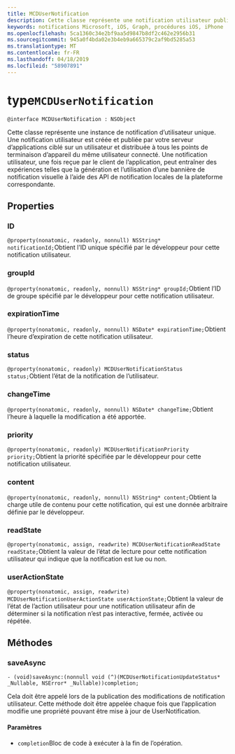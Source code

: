 ```yaml
---
title: MCDUserNotification
description: Cette classe représente une notification utilisateur publiée par le serveur d’applications par le biais de notifications de graphique et reçue par le client d’application.
keywords: notifications Microsoft, iOS, Graph, procédures iOS, iPhone
ms.openlocfilehash: 5ca1360c34e2bf9aa5d9847b8df2c462e2956b31
ms.sourcegitcommit: 945a0f4bda02e3b4eb9a665379c2af9bd5285a53
ms.translationtype: MT
ms.contentlocale: fr-FR
ms.lasthandoff: 04/18/2019
ms.locfileid: "58907891"
---
```

# <a name="class-mcdusernotification"></a>type`MCDUserNotification`

```
@interface MCDUserNotification : NSObject
```


Cette classe représente une instance de notification d’utilisateur unique. Une notification utilisateur est créée et publiée par votre serveur d’applications ciblé sur un utilisateur et distribuée à tous les points de terminaison d’appareil du même utilisateur connecté.
Une notification utilisateur, une fois reçue par le client de l’application, peut entraîner des expériences telles que la génération et l’utilisation d’une bannière de notification visuelle à l’aide des API de notification locales de la plateforme correspondante.

## <a name="properties"></a>Properties

### <a name="notificationid"></a>ID
`@property(nonatomic, readonly, nonnull) NSString* notificationId;`Obtient l’ID unique spécifié par le développeur pour cette notification utilisateur.

### <a name="groupid"></a>groupId
`@property(nonatomic, readonly, nonnull) NSString* groupId;`Obtient l’ID de groupe spécifié par le développeur pour cette notification utilisateur.

### <a name="expirationtime"></a>expirationTime
`@property(nonatomic, readonly, nonnull) NSDate* expirationTime;`Obtient l’heure d’expiration de cette notification utilisateur.

### <a name="status"></a>status
`@property(nonatomic, readonly) MCDUserNotificationStatus status;`Obtient l’état de la notification de l’utilisateur.

### <a name="changetime"></a>changeTime
`@property(nonatomic, readonly, nonnull) NSDate* changeTime;`Obtient l’heure à laquelle la modification a été apportée.

### <a name="priority"></a>priority
`@property(nonatomic, readonly) MCDUserNotificationPriority priority;`Obtient la priorité spécifiée par le développeur pour cette notification utilisateur.

### <a name="content"></a>content
`@property(nonatomic, readonly, nonnull) NSString* content;`Obtient la charge utile de contenu pour cette notification, qui est une donnée arbitraire définie par le développeur.

###  <a name="readstate"></a>readState
`@property(nonatomic, assign, readwrite) MCDUserNotificationReadState readState;`Obtient la valeur de l’état de lecture pour cette notification utilisateur qui indique que la notification est lue ou non.

### <a name="useractionstate"></a>userActionState
`@property(nonatomic, assign, readwrite) MCDUserNotificationUserActionState userActionState;`Obtient la valeur de l’état de l’action utilisateur pour une notification utilisateur afin de déterminer si la notification n’est pas interactive, fermée, activée ou répétée. 

## <a name="methods"></a>Méthodes

### <a name="saveasync"></a>saveAsync
`- (void)saveAsync:(nonnull void (^)(MCDUserNotificationUpdateStatus* _Nullable, NSError* _Nullable))completion;`

Cela doit être appelé lors de la publication des modifications de notification utilisateur. Cette méthode doit être appelée chaque fois que l’application modifie une propriété pouvant être mise à jour de UserNotification.

#### <a name="parameters"></a>Paramètres
* `completion`Bloc de code à exécuter à la fin de l’opération.
